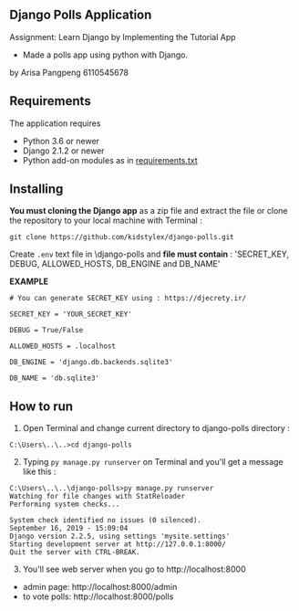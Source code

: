 ## Django Polls Application


Assignment: Learn Django by Implementing the Tutorial App
- Made a polls app using python with Django.

by Arisa Pangpeng 6110545678

## Requirements


 The application requires
 * Python 3.6 or newer
 * Django 2.1.2 or newer
 * Python add-on modules as in [requirements.txt](requirements.txt)

## Installing
**You must cloning the Django app** as a zip file and extract the file or clone the repository to your local machine with Terminal :
```
git clone https://github.com/kidstylex/django-polls.git
```
Create `.env` text file in \django-polls and **file must contain** : 'SECRET_KEY, DEBUG, ALLOWED_HOSTS, DB_ENGINE and DB_NAME'

**EXAMPLE**
```
# You can generate SECRET_KEY using : https://djecrety.ir/

SECRET_KEY = 'YOUR_SECRET_KEY'

DEBUG = True/False

ALLOWED_HOSTS = .localhost

DB_ENGINE = 'django.db.backends.sqlite3'

DB_NAME = 'db.sqlite3'
```

## How to run
1. Open Terminal and change current directory to django-polls directory :
```
C:\Users\..\..>cd django-polls
```

2. Typing `py manage.py runserver` on Terminal and you'll get a message like this :

```
C:\Users\..\..\django-polls>py manage.py runserver
Watching for file changes with StatReloader
Performing system checks...

System check identified no issues (0 silenced).
September 16, 2019 - 15:09:04
Django version 2.2.5, using settings 'mysite.settings'
Starting development server at http://127.0.0.1:8000/
Quit the server with CTRL-BREAK.
```
3. You'll see web server when you go to http://localhost:8000
- admin page: http://localhost:8000/admin
- to vote polls: http://localhost:8000/polls


